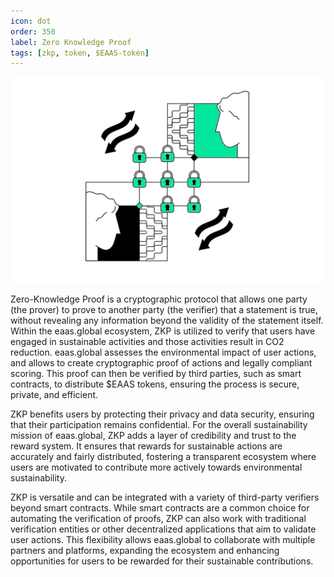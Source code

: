 ```yaml
---
icon: dot
order: 350
label: Zero Knowledge Proof
tags: [zkp, token, $EAAS-token]
---
```


![](/src/headers/zkp.png)

Zero-Knowledge Proof is a cryptographic protocol that allows one party (the prover) to prove to another party (the verifier) that a statement is true, without revealing any information beyond the validity of the statement itself. 
Within the eaas.global ecosystem, ZKP is utilized to verify that users have engaged in sustainable activities and those activities result in CO2 reduction. eaas.global assesses the environmental impact of user actions, and allows to create cryptographic proof of actions and legally compliant scoring. This proof can then be verified by third parties, such as smart contracts, to distribute $EAAS tokens, ensuring the process is secure, private, and efficient.

ZKP benefits users by protecting their privacy and data security, ensuring that their participation remains confidential. For the overall sustainability mission of eaas.global, ZKP adds a layer of credibility and trust to the reward system. It ensures that rewards for sustainable actions are accurately and fairly distributed, fostering a transparent ecosystem where users are motivated to contribute more actively towards environmental sustainability.

ZKP is versatile and can be integrated with a variety of third-party verifiers beyond smart contracts. While smart contracts are a common choice for automating the verification of proofs, ZKP can also work with traditional verification entities or other decentralized applications that aim to validate user actions. This flexibility allows eaas.global to collaborate with multiple partners and platforms, expanding the ecosystem and enhancing opportunities for users to be rewarded for their sustainable contributions.

